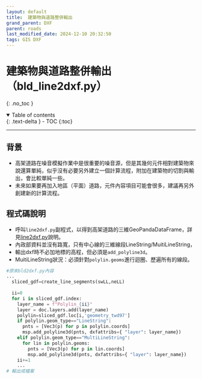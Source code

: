 ```yaml
---
layout: default
title:  建築物與道路整併輸出
grand_parent: DXF
parent: roads
last_modified_date: 2024-12-10 20:32:50
tags: GIS DXF
---
```


# 建築物與道路整併輸出（bld_line2dxf.py）

{: .no_toc }

<details open markdown="block">
  <summary>
    Table of contents
  </summary>
  {: .text-delta }
- TOC
{:toc}
</details>

---

## 背景

- 高架道路在噪音模擬作業中是很重要的噪音源，但是其幾何元件相對建築物來說還算單純，似乎沒有必要另外建立一個計算流程，附加在建築物的切割與輸出，會比較單純一些。
- 未來如果要再加入地區（平面）道路，元件內容項目可能會很多，建議再另外創建新的計算流程。

## 程式碼說明

- 呼叫`line2dxf.py`副程式，以得到高架道路的三維GeoPandaDataFrame，詳見[line2dxf.py]()說明。
- 內政部資料並沒有路寬，只有中心線的三維線段LineString/MuitiLineString，
- 輸出dxf時不必加地標的高程，但必須是`add_polyline3d`。
- MuitiLineString狀況：必須針對`polylin.geoms`進行迴圈、歷遍所有的線段。

```python
#原來bld2dxf.py內容
...
  sliced_gdf=create_line_segments(swLL,neLL)
  
  ii=0
  for i in sliced_gdf.index:
    layer_name = f"Polylin_{ii}"
    layer = doc.layers.add(layer_name)
    polylin=sliced_gdf.loc[i,'geometry_twd97']
    if polylin.geom_type=="LineString":
      pnts = [Vec3(p) for p in polylin.coords]
      msp.add_polyline3d(pnts, dxfattribs={ "layer": layer_name}) 
    elif polylin.geom_type=="MultiLineString":
      for lin in polylin.geoms:
        pnts = [Vec3(p) for p in lin.coords]
        msp.add_polyline3d(pnts, dxfattribs={ "layer": layer_name}) 
    ii+=1
    ...
# 輸出成檔案
```

